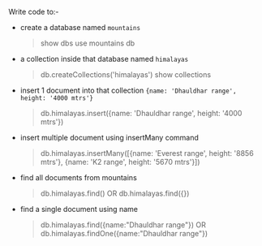 Write code to:-

- create a database named `mountains`

  > show dbs
  > use mountains
  > db

- a collection inside that database named `himalayas`

  > db.createCollections('himalayas')
  > show collections

- insert 1 document into that collection `{name: 'Dhauldhar range', height: '4000 mtrs'}`

  > db.himalayas.insert({name: 'Dhauldhar range', height: '4000 mtrs'})

- insert multiple document using insertMany command

  > db.himalayas.insertMany([{name: 'Everest range', height: '8856 mtrs'}, {name: 'K2 range', height: '5670 mtrs'}])

- find all documents from mountains

  > db.himalayas.find()
  > OR
  > db.himalayas.find({})

- find a single document using name
  > db.himalayas.find({name:"Dhauldhar range"})
  > OR
  > db.himalayas.findOne({name:"Dhauldhar range"})
